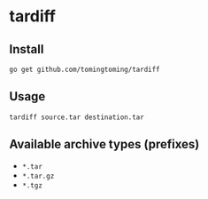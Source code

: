 # tardiff

## Install
```
go get github.com/tomingtoming/tardiff
```

## Usage
```
tardiff source.tar destination.tar
```

## Available archive types (prefixes)
- `*.tar`
- `*.tar.gz`
- `*.tgz`
